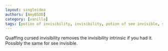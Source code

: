 ```yaml
---
layout: singleidea
authors: [AmyBSOD]
category: [vanilla]
tags: [potion of invisibility, invisibility, potion of see invisible, see invisible, cursed behavior]
---
```

Quaffing cursed invisibility removes the invisibility intrinsic if you had it. Possibly the same for see invisible.
